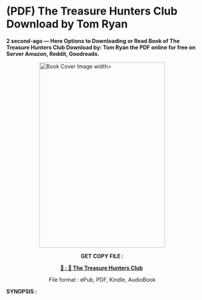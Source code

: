 # (PDF) The Treasure Hunters Club Download by Tom   Ryan

<p><strong>2 second-ago &mdash; Here Options to Downloading or Read Book of The Treasure Hunters Club Download by: Tom   Ryan the PDF online for free on Server Amazon, Reddit, Goodreads.</strong></p><p><a href="https://us.ebookarea.xyz/?book=208580624-the-treasure-hunters-club"><img style="display: block; margin-left: auto; margin-right: auto;" src="https://i.gr-assets.com/images/S/compressed.photo.goodreads.com/books/1713278252l/208580624.jpg" alt="Book Cover Image width=" width="330" height="488" /></a></p><p style="text-align: center;"><strong>GET COPY FILE :</strong></p><p style="text-align: center;"><strong><a href="https://us.ebookarea.xyz/?book=208580624-the-treasure-hunters-club" target="_blank" rel="noopener">📢 : 🔗 The Treasure Hunters Club</a>&nbsp;</strong></p><p style="text-align: center;">File format : ePub, PDF, Kindle, AudioBook</p><p><strong>SYNOPSIS :</strong></p><p></p>

